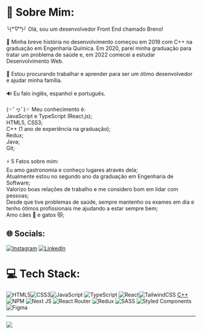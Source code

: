 # 💫 Sobre Mim:
╰(*°▽°*)╯ Olá, sou um desenvolvedor Front End chamado Breno!<br><br>📖 Minha breve história no desenvolvimento começou em 2018 com C++ na graduação em Engenharia Química. Em 2020, parei minha graduação para tratar um problema de saúde e, em 2022 comecei a estudar Desenvolvimento Web.<br><br>👯 Estou procurando trabalhar e aprender para ser um ótimo desenvolvedor e ajudar minha família.<br><br>🔊 Eu falo inglês, espanhol e português.<br><br>(☞ﾟヮﾟ)☞ Meu conhecimento é:<br>            JavaScript e TypeScript (React.js);<br>            HTML5, CSS3;<br>            C++ (1 ano de experiência na graduação);<br>            Redux;<br>            Java;<br>            Git;<br><br>⚡ 5 Fatos sobre mim:<br>            Eu amo gastronomia e conheço lugares através dela;<br> Atualmente estou no segundo ano da graduação em Engenharia de Software;<br>            Valorizo boas relações de trabalho e me considero bom em lidar com pessoas;<br>            Desde que tive problemas de saúde, sempre mantenho os exames em dia e tenho ótimos profissionais me ajudando a estar sempre bem;<br>            Amo cães 🐾 e gatos 😻;


## 🌐 Socials:
[![Instagram](https://img.shields.io/badge/Instagram-%23E4405F.svg?logo=Instagram&logoColor=white)](https://www.instagram.com/brenoalbertodealmeida/) [![LinkedIn](https://img.shields.io/badge/LinkedIn-%230077B5.svg?logo=linkedin&logoColor=white)](https://www.linkedin.com/in/brenoalberto/) 

# 💻 Tech Stack:
![HTML5](https://img.shields.io/badge/html5-%23E34F26.svg?style=for-the-badge&logo=html5&logoColor=white)![CSS3](https://img.shields.io/badge/css3-%231572B6.svg?style=for-the-badge&logo=css3&logoColor=white)![JavaScript](https://img.shields.io/badge/javascript-%23323330.svg?style=for-the-badge&logo=javascript&logoColor=%23F7DF1E)  ![TypeScript](https://img.shields.io/badge/typescript-%23007ACC.svg?style=for-the-badge&logo=typescript&logoColor=white) ![React](https://img.shields.io/badge/react-%2320232a.svg?style=for-the-badge&logo=react&logoColor=%2361DAFB)![TailwindCSS](https://img.shields.io/badge/tailwindcss-%2338B2AC.svg?style=for-the-badge&logo=tailwind-css&logoColor=white) [C++](https://img.shields.io/badge/c++-%2300599C.svg?style=for-the-badge&logo=c%2B%2B&logoColor=white) ![NPM](https://img.shields.io/badge/NPM-%23000000.svg?style=for-the-badge&logo=npm&logoColor=white) ![Next JS](https://img.shields.io/badge/Next-black?style=for-the-badge&logo=next.js&logoColor=white)   ![React Router](https://img.shields.io/badge/React_Router-CA4245?style=for-the-badge&logo=react-router&logoColor=white) ![Redux](https://img.shields.io/badge/redux-%23593d88.svg?style=for-the-badge&logo=redux&logoColor=white)  ![SASS](https://img.shields.io/badge/SASS-hotpink.svg?style=for-the-badge&logo=SASS&logoColor=white)  ![Styled Components](https://img.shields.io/badge/styled--components-DB7093?style=for-the-badge&logo=styled-components&logoColor=white) 	![Figma](https://img.shields.io/badge/figma-%23F24E1E.svg?style=for-the-badge&logo=figma&logoColor=white)

---
[![](https://visitcount.itsvg.in/api?id=BrenoAlb&icon=8&color=6)](https://visitcount.itsvg.in)

<!-- Proudly created with GPRM ( https://gprm.itsvg.in ) -->
